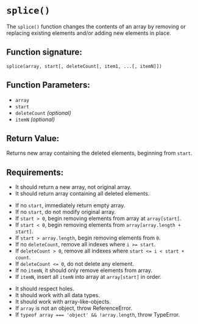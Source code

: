 # `splice()`
The `splice()` function changes the contents of an array by removing or replacing existing elements and/or adding new elements in place.

## Function signature:
    splice(array, start[, deleteCount[, item1, ...[, itemN]])

## Function Parameters:
- `array`
- `start`
- `deleteCount` _(optional)_
- `itemN` _(optional)_

## Return Value:
Returns new array containing the deleted elements, beginning from `start`.

## Requirements:
<!-- 1. Basic Returns ✓ -->
- It should return a new array, not original array.
- It should return array containing all deleted elements.

<!-- 2. Argument Handling ✓ -->
- If no `start`, immediately return empty array. 
- If no `start`, do not modify original array.
- If `start > 0`, begin removing elements from array at `array[start]`.
- If `start < 0`, begin removing elements from `array[array.length + start]`.
- If `start > array.length`, begin removing elements from `0`.
- If no `deleteCount`, remove all indexes where `i >= start`.
- If `deleteCount > 0`, remove all indexes where `start <= i < start + count`.
- If `deleteCount <= 0`, do not delete any element. 
- If no `itemN`, it should only remove elements from array.
- If `itemN`, insert all `itemN` into array at `array[start]` in order.

<!-- 3. Functionality ✓ -->
- It should respect holes.
- It should work with all data types.
- It should work with array-like-objects.
- If `array` is not an object, throw ReferenceError.
- If `typeof array === 'object' && !array.length`, throw TypeError. 

<!-- 4. Edge Cases ✓ -->


 
